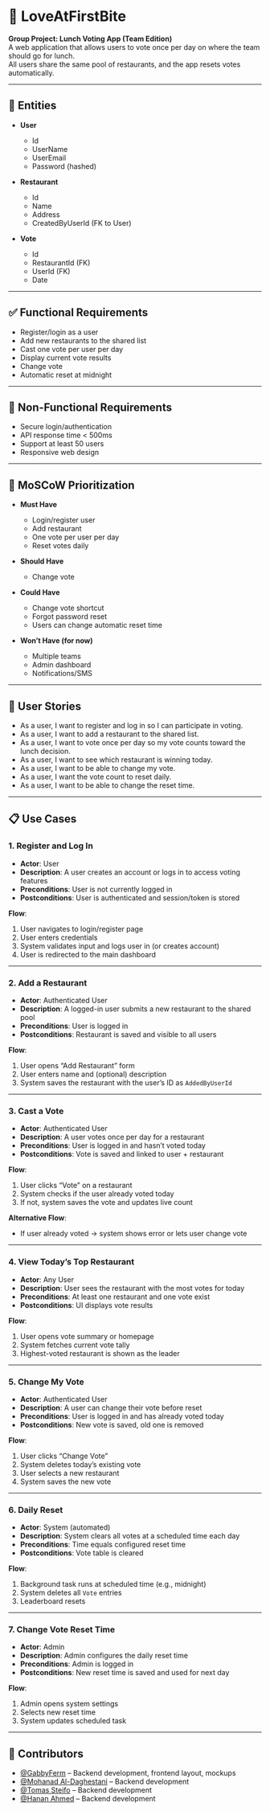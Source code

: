 # 🍔 LoveAtFirstBite

**Group Project: Lunch Voting App (Team Edition)**  
A web application that allows users to vote once per day on where the team should go for lunch.  
All users share the same pool of restaurants, and the app resets votes automatically.

---

## 🧱 Entities

- **User**
  - Id
  - UserName
  - UserEmail
  - Password (hashed)

- **Restaurant**
  - Id
  - Name
  - Address
  - CreatedByUserId (FK to User)

- **Vote**
  - Id
  - RestaurantId (FK)
  - UserId (FK)
  - Date

---

## ✅ Functional Requirements

- Register/login as a user
- Add new restaurants to the shared list
- Cast one vote per user per day
- Display current vote results
- Change vote
- Automatic reset at midnight

---

## 🧪 Non-Functional Requirements

- Secure login/authentication
- API response time < 500ms
- Support at least 50 users
- Responsive web design

---

## 🧭 MoSCoW Prioritization

- **Must Have**  
  - Login/register user  
  - Add restaurant  
  - One vote per user per day  
  - Reset votes daily

- **Should Have**  
  - Change vote

- **Could Have**  
  - Change vote shortcut  
  - Forgot password reset  
  - Users can change automatic reset time

- **Won’t Have (for now)**  
  - Multiple teams  
  - Admin dashboard  
  - Notifications/SMS

---

## 👤 User Stories

- As a user, I want to register and log in so I can participate in voting.
- As a user, I want to add a restaurant to the shared list.
- As a user, I want to vote once per day so my vote counts toward the lunch decision.
- As a user, I want to see which restaurant is winning today.
- As a user, I want to be able to change my vote.
- As a user, I want the vote count to reset daily.
- As a user, I want to be able to change the reset time.

---

## 📋 Use Cases

### 1. Register and Log In

- **Actor**: User  
- **Description**: A user creates an account or logs in to access voting features  
- **Preconditions**: User is not currently logged in  
- **Postconditions**: User is authenticated and session/token is stored  

**Flow**:
1. User navigates to login/register page  
2. User enters credentials  
3. System validates input and logs user in (or creates account)  
4. User is redirected to the main dashboard  

---

### 2. Add a Restaurant

- **Actor**: Authenticated User  
- **Description**: A logged-in user submits a new restaurant to the shared pool  
- **Preconditions**: User is logged in  
- **Postconditions**: Restaurant is saved and visible to all users  

**Flow**:
1. User opens “Add Restaurant” form  
2. User enters name and (optional) description  
3. System saves the restaurant with the user’s ID as `AddedByUserId`  

---

### 3. Cast a Vote

- **Actor**: Authenticated User  
- **Description**: A user votes once per day for a restaurant  
- **Preconditions**: User is logged in and hasn’t voted today  
- **Postconditions**: Vote is saved and linked to user + restaurant  

**Flow**:
1. User clicks “Vote” on a restaurant  
2. System checks if the user already voted today  
3. If not, system saves the vote and updates live count  

**Alternative Flow**:
- If user already voted → system shows error or lets user change vote

---

### 4. View Today’s Top Restaurant

- **Actor**: Any User  
- **Description**: User sees the restaurant with the most votes for today  
- **Preconditions**: At least one restaurant and one vote exist  
- **Postconditions**: UI displays vote results  

**Flow**:
1. User opens vote summary or homepage  
2. System fetches current vote tally  
3. Highest-voted restaurant is shown as the leader  

---

### 5. Change My Vote

- **Actor**: Authenticated User  
- **Description**: A user can change their vote before reset  
- **Preconditions**: User is logged in and has already voted today  
- **Postconditions**: New vote is saved, old one is removed  

**Flow**:
1. User clicks “Change Vote”  
2. System deletes today’s existing vote  
3. User selects a new restaurant  
4. System saves the new vote  

---

### 6. Daily Reset

- **Actor**: System (automated)  
- **Description**: System clears all votes at a scheduled time each day  
- **Preconditions**: Time equals configured reset time  
- **Postconditions**: Vote table is cleared  

**Flow**:
1. Background task runs at scheduled time (e.g., midnight)  
2. System deletes all `Vote` entries  
3. Leaderboard resets  

---

### 7. Change Vote Reset Time

- **Actor**: Admin  
- **Description**: Admin configures the daily reset time  
- **Preconditions**: Admin is logged in  
- **Postconditions**: New reset time is saved and used for next day  

**Flow**:
1. Admin opens system settings  
2. Selects new reset time  
3. System updates scheduled task

---
## 👥 Contributors

- [@GabbyFerm](https://github.com/GabbyFerm) – Backend development, frontend layout, mockups
- [@Mohanad Al-Daghestani](https://github.com/mohald-3) – Backend development
- [@Tomas Steifo](https://github.com/TomasSteifo) – Backend development
- [@Hanan Ahmed](https://github.com/ITHanan) – Backend development
